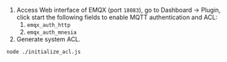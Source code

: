 1. Access Web interface of EMQX (port `18083`), go to Dashboard -> Plugin, click start the following fields to enable MQTT authentication and ACL:
    1. `emqx_auth_http`
    2. `emqx_auth_mnesia`
2. Generate system ACL.
```
node ./initialize_acl.js
```

